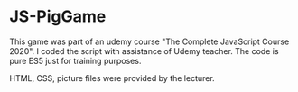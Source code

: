 # JS-PigGame

This game was part of an udemy course "The Complete JavaScript Course 2020".
I coded the script with assistance of Udemy teacher. The code is pure ES5 just for training purposes.

HTML, CSS, picture files were provided by the lecturer.
